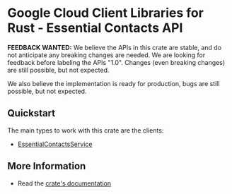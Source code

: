 # Google Cloud Client Libraries for Rust - Essential Contacts API

<!-- Code generated by sidekick. DO NOT EDIT. -->

**FEEDBACK WANTED:** We believe the APIs in this crate are stable, and
do not anticipate any breaking changes are needed. We are looking for
feedback before labeling the APIs "1.0". Changes (even breaking changes)
are still possible, but not expected.

We also believe the implementation is ready for production, bugs are
still possible, but not expected.

## Quickstart

The main types to work with this crate are the clients:

- [EssentialContactsService]

## More Information

- Read the [crate's documentation](https://docs.rs/google-cloud-essentialcontacts-v1/latest/google-cloud-essentialcontacts-v1)

[EssentialContactsService]: https://docs.rs/google-cloud-essentialcontacts-v1/latest/google_cloud_essentialcontacts_v1/client/struct.EssentialContactsService.html
